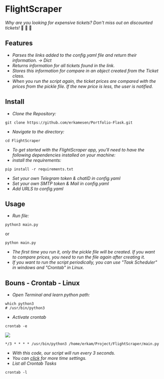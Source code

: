 # FlightScraper

_Why are you looking for expensive tickets? Don't miss out on discounted tickets!_  🤑 🤑 🤑


## Features

- _Parses the links added to the config.yaml file and return their information. -> Dict_
- _Returns information for all tickets found in the link._
- _Stores this information for compare in an object created from the Ticket class._
- _When you run the script again, the ticket prices are compared with the prices from the pickle file. If the new price is less, the user is notified._

## Install

- _Clone the Repository:_
```
git clone https://github.com/erkamesen/Portfolio-Flask.git
```
- _Navigate to the directory:_
```
cd FlightScraper
```
- _To get started with the FlightScraper app, you'll need to have the following dependencies installed on your machine:_
- _install the requirements:_
```
pip install -r requirements.txt
```
- _Set your own Telegram token & chatID in config.yaml_
- _Set your own SMTP token & Mail in config.yaml_
- _Add URLS to config.yaml_



## Usage
- _Run file:_
```
python3 main.py
```
or
```
python main.py
```

- _The first time you run it, only the pickle file will be created. If you want to compare prices, you need to run the file again after creating it._
- _If you want to run the script periodically, you can use "Task Scheduler" in windows and "Crontab" in Linux._


## Bouns - Crontab - Linux

- _Open Terminal and learn python path:_
```
which python3
# /usr/bin/python3
```
- _Activate crontab_
```
crontab -e
```
<img src="https://user-images.githubusercontent.com/120065120/214651904-e2a786cc-f468-46db-802a-333a0aee86ea.png">

```
*/3 * * * * /usr/bin/python3 /home/erkam/Project/FlightScraper/main.py
```
- _With this code, our script will run every 3 seconds._
- _You can [click](https://crontab.guru/) for more time settings._
- _List all Crontab Tasks_
```
crontab -l
```
